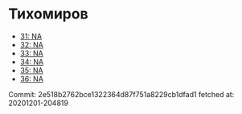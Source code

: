 # Тихомиров
- [31: NA](31.md)
- [32: NA](32.md)
- [33: NA](33.md)
- [34: NA](34.md)
- [35: NA](35.md)
- [36: NA](36.md)

Commit: 2e518b2762bce1322364d87f751a8229cb1dfad1
 fetched at: 20201201-204819
